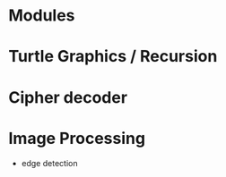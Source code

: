 Modules
=======

Turtle Graphics / Recursion
==

Cipher decoder
==

Image Processing
==
 * edge detection
 

